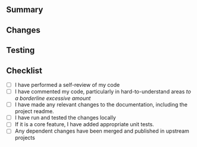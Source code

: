 <!-- trunk-ignore-all(markdownlint/MD041) -->

## Summary

<!---
1-2 sentences summarizing the changes included in this PR
--->

## Changes

<!---
List all non-trivial changes included in this PR. Bullet points are fine or the individual commits that make up this PR.
--->

## Testing

<!---
How did you test your changes? How might someone else test them?
--->

## Checklist

- [ ] I have performed a self-review of my code
- [ ] I have commented my code, particularly in hard-to-understand areas _to a borderline excessive amount_
- [ ] I have made any relevant changes to the documentation, including the project readme.
- [ ] I have run and tested the changes locally
- [ ] If it is a core feature, I have added appropriate unit tests.
- [ ] Any dependent changes have been merged and published in upstream projects
